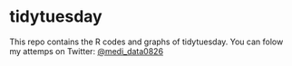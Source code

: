 # tidytuesday
This repo contains the R codes and graphs of tidytuesday.
You can folow my attemps on Twitter: [@medi_data0826](https://twitter.com/medi_data0826)
